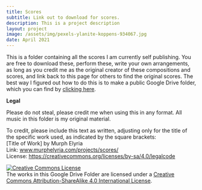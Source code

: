 ```yaml
---
title: Scores
subtitle: Link out to download for scores.
description: This is a project description
layout: project
image: /assets/img/pexels-ylanite-koppens-934067.jpg
date: April 2021
---
```


This is a folder containing all the scores I am currently self publishing. You are free to download these, perform these, write your own arrangements, as long as you credit me as the original creator of these compositions and scores, and link back to this page for others to find the original scores. The best way I figured out how to do this is to make a public Google Drive folder, which you can find by <a rel=scores href="https://drive.google.com/drive/folders/1-3yXO3mSqa0DzW_NaBoHz2C7WbuK0_zF?usp=sharing">clicking here</a>.

**Legal**

Please do not steal, please credit me when using this in any format. All music in this folder is my original material.

To credit, please include this text as written, adjusting only for the title of the specific work used, as indicated by the square brackets:<br />
[Title of Work] by Murph Elyria<br />
Link: www.murphelyria.com/projects/scores/<br />
License: https://creativecommons.org/licenses/by-sa/4.0/legalcode

<a rel="license" href="http://creativecommons.org/licenses/by-sa/4.0/"><img alt="Creative Commons License" style="border-width:0" src="https://i.creativecommons.org/l/by-sa/4.0/88x31.png" /></a><br />The works in this Google Drive Folder are licensed under a <a rel="license" href="http://creativecommons.org/licenses/by-sa/4.0/">Creative Commons Attribution-ShareAlike 4.0 International License</a>.
